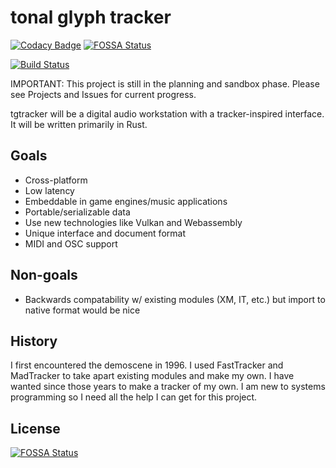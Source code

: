 # tonal glyph tracker

[![Codacy Badge](https://api.codacy.com/project/badge/Grade/2b4d117015214886905691720955eb85)](https://app.codacy.com/app/scalarwaves/tgtracker?utm_source=github.com&utm_medium=referral&utm_content=tonal-glyph/tgtracker&utm_campaign=Badge_Grade_Dashboard)
[![FOSSA Status](https://app.fossa.io/api/projects/git%2Bgithub.com%2Ftonal-glyph%2Ftgtracker.svg?type=shield)](https://app.fossa.io/projects/git%2Bgithub.com%2Ftonal-glyph%2Ftgtracker?ref=badge_shield)

[![Build Status](https://travis-ci.org/tonal-glyph/tgtracker.svg?branch=master)](https://travis-ci.org/tonal-glyph/tgtracker)

IMPORTANT: This project is still in the planning and sandbox phase. Please see Projects and Issues for current progress.

tgtracker will be a digital audio workstation with a tracker-inspired interface. It will be written primarily in Rust.

## Goals

- Cross-platform
- Low latency
- Embeddable in game engines/music applications
- Portable/serializable data
- Use new technologies like Vulkan and Webassembly
- Unique interface and document format
- MIDI and OSC support

## Non-goals

- Backwards compatability w/ existing modules (XM, IT, etc.) but import to native format would be nice

## History

I first encountered the demoscene in 1996. I used FastTracker and MadTracker to take apart existing modules and make my own. I have wanted since those years to make a tracker of my own. I am new to systems programming so I need all the help I can get for this project.



## License
[![FOSSA Status](https://app.fossa.io/api/projects/git%2Bgithub.com%2Ftonal-glyph%2Ftgtracker.svg?type=large)](https://app.fossa.io/projects/git%2Bgithub.com%2Ftonal-glyph%2Ftgtracker?ref=badge_large)